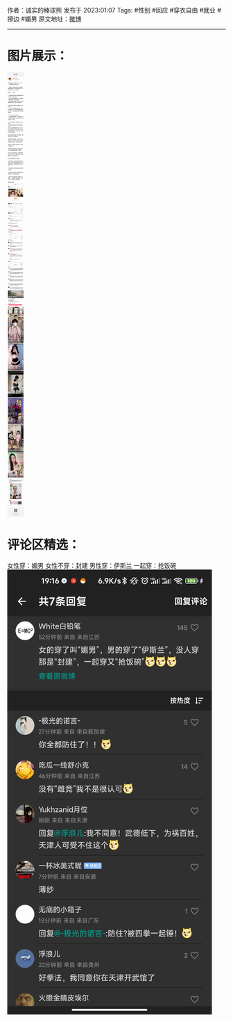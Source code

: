 作者：诚实的棒球熊
发布于 2023:01:07
Tags: #性别 #回应 #穿衣自由 #就业 #擦边 #媚男
原文地址：[微博](https://m.weibo.cn/7713585456/4855337091599498)

***
# 图片展示：
![](https://raw.githubusercontent.com/bluntvoice/mypic/main/1673090161587327.jpeg)
# 评论区精选：
女性穿：媚男
女性不穿：封建
男性穿：伊斯兰
一起穿：抢饭碗
![](https://raw.githubusercontent.com/bluntvoice/mypic/main/Screenshot_20230107191652.jpg)